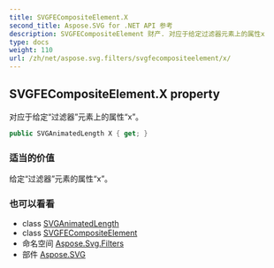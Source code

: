 ```yaml
---
title: SVGFECompositeElement.X
second_title: Aspose.SVG for .NET API 参考
description: SVGFECompositeElement 财产. 对应于给定过滤器元素上的属性x
type: docs
weight: 110
url: /zh/net/aspose.svg.filters/svgfecompositeelement/x/
---
```

## SVGFECompositeElement.X property

对应于给定“过滤器”元素上的属性“x”。

```csharp
public SVGAnimatedLength X { get; }
```

### 适当的价值

给定“过滤器”元素的属性“x”。

### 也可以看看

* class [SVGAnimatedLength](../../../aspose.svg.datatypes/svganimatedlength/)
* class [SVGFECompositeElement](../)
* 命名空间 [Aspose.Svg.Filters](../../svgfecompositeelement/)
* 部件 [Aspose.SVG](../../../)


